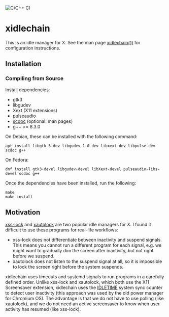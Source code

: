 ![C/C++ CI](https://github.com/maxerenberg/xidlechain/workflows/C/C++%20CI/badge.svg)

# xidlechain

This is an idle manager for X.
See the man page [xidlechain(1)](xidlechain.1.scd) for configuration instructions.

## Installation

### Compiling from Source

Install dependencies:

* gtk3
* libgudev
* Xext (X11 extensions)
* pulseaudio
* [scdoc](https://git.sr.ht/~sircmpwn/scdoc) (optional: man pages)
* g++ >= 8.3.0

On Debian, these can be installed with the following command:

    apt install libgtk-3-dev libgudev-1.0-dev libxext-dev libpulse-dev scdoc g++

On Fedora:

    dnf install gtk3-devel libgudev-devel libXext-devel pulseaudio-libs-devel scdoc g++

Once the dependencies have been installed, run the following:

    make
    make install

## Motivation

[xss-lock](https://bitbucket.org/raymonad/xss-lock) and
[xautolock](https://github.com/l0b0/xautolock) are two popular idle managers
for X. I found it difficult to use these programs for real-life workflows:

* xss-lock does not differentiate between inactivity and suspend signals. This
  means you cannot run a different program for each signal, e.g. we might want
  to gradually dim the screen after inactivity, but not right before we suspend.
* xautolock does not listen to the suspend signal at all, so it is impossible
  to lock the screen right before the system suspends.

xidlechain uses timeouts and systemd signals to run programs in a carefully
defined order. Unlike xss-lock and xautolock, which both use the X11 Screensaver
extension, xidlechain uses the
[IDLETIME](https://gitlab.freedesktop.org/xorg/xserver/-/commit/7e2c935920cafadbd87c351f1a3239932864fb90)
system sync counter to detect user inactivity (this approach was used by the
old power manager for Chromium OS). The advantage is that we do not have to
use polling (like xautolock), and we do not need an active screensaver to
know when user activity has resumed (like xss-lock).
